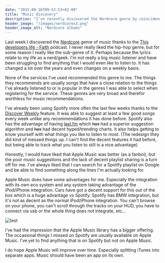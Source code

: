 ```yaml
---
date: "2015-09-16T09:53:53+02:00"
title: "Music discovery"
description: "I've recently discovered the Nerdcore genre by coincidence. If only one of the major players were able to suggest music that I would actually like."
header_image: "/images/nerdcorex3.png"
header_image_alt: "Nerdcore albums"
---
```


Last week I discovered the [Nerdcore][nerdcore] genre of music thanks to the [This developers life - Faith][1] podcast. I never really liked the hip-hop genre, but for some reason I really like the sub-genre of it. Perhaps because the lyrics relate to my life as a nerd/geek. I'm not really a big music listener and have been struggling to find anything that I would even like to listen to. It has changed a lot over the years and even changes on a weekly basis.

None of the services I've used recommended this genre to me. The things they recommends are usually songs that have a close relation to the things I've already listened to or is popular in the genres I was able to select when registering for the service. These genres are very broad and therefor worthless for music recommendations.

I've already been using Spotify more often the last few weeks thanks to the [Discover Weekly][2] feature. It was able to suggest at least a few good songs every week unlike any recommendations it has done before. Spotify also has the advantage of having [last.fm][3] which ~~has~~ had a superior suggestion algorithm and ~~has~~ had decent hyped/trending charts. It also helps getting to know yourself with what things you like to listen to most. (The redesign they did kind of messed things up. I can't find the decent features it had before, but being able to track what you listen to still is a nice advantage)

Honestly, I would have liked that Apple Music was better (as a fanboi), but the poor music suggestions and the lack of decent playlist sharing is a turn off for me. I've always liked that I can search for a Spotify playlist on Google and be able to find something along the lines I'm actually looking for.

Apple Music does have some advantages for me. Especially the integration with its own eco system and any system taking advantage of the iPod/iPhone integration. Cars have got a decent support for this out of the box which is a huge advantage vs Spotify.  Spotify has BMW integration, but it's not as decent as the normal iPod/iPhone integration. You can't browse on your phone, you can't scroll through the tracks on your HUD, you have to connect via usb or the whole thing does not integrate, etc...

![test](/images/nerdcorex3.png)

I've had the impression that the Apple Music library has a bigger offering. The occasional things I missed on Spotify are usually available on Apple Music. I've yet to find anything that is on Spotify but not on Apple Music.

I do hope Apple Music will improve over time. Especially splitting iTunes into separate apps. Music should have been an app on its own.

[nerdcore]: https://en.wikipedia.org/wiki/Nerdcore
[1]: http://thisdeveloperslife.com/post/4-0-1-faith
[2]: https://press.spotify.com/it/2015/07/20/introducing-discover-weekly-your-ultimate-personalised-playlist/
[3]: http://www.last.fm/user/jonaswouters
